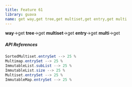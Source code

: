 ```yaml
---
title: Feature 61
library: guava
name: get way,get tree,get multiset,get entry,get multi
---
```


**way**->get **tree**->get **multiset**->get **entry**->get **multi**->get 

##### API References

```java
SortedMultiset.entrySet --> 25 %
Multimap.entrySet --> 25 %
ImmutableList.subList --> 25 %
ImmutableList.size --> 25 %
Multiset.entrySet --> 25 %
ImmutableMap.entrySet --> 25 %
```
